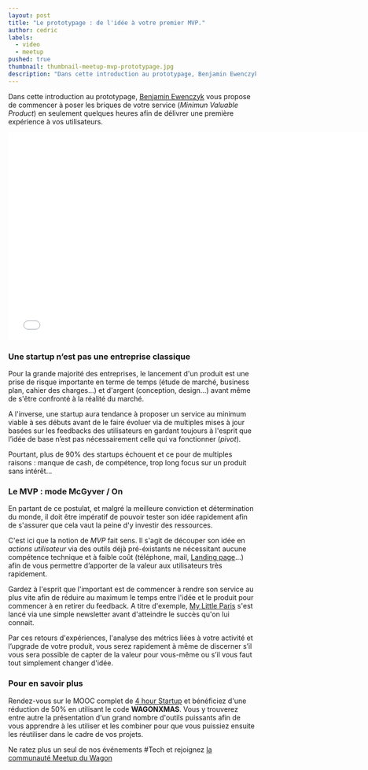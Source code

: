 ```yaml
---
layout: post
title: "Le prototypage : de l'idée à votre premier MVP."
author: cedric
labels:
  - video
  - meetup
pushed: true
thumbnail: thumbnail-meetup-mvp-prototypage.jpg
description: "Dans cette introduction au prototypage, Benjamin Ewenczyk vous propose de commencer à poser les briques de votre service en seulement quelques heures afin de délivrer une première expérience à vos utilisateurs."
---
```


Dans cette introduction au prototypage, [Benjamin Ewenczyk](https://twitter.com/BSE_tw) vous propose de commencer à poser les briques de votre service (*Minimun Valuable Product*) en seulement quelques heures afin de délivrer une première expérience à vos utilisateurs.

<div class="video-wrapper"><iframe width="750" height="422" src="//www.youtube.com/embed/6PjTA3zxF-c?rel=0&amp;showinfo=0" frameborder="0" allowfullscreen></iframe></div>

### Une startup n’est pas une entreprise classique

Pour la grande majorité des entreprises, le lancement d'un produit est une prise de risque importante en terme de temps (étude de marché, business plan, cahier des charges...) et d'argent (conception, design...) avant même de s'être confronté à la réalité du marché.

A l'inverse, une startup aura tendance à proposer un service au minimum viable à ses débuts avant de le faire évoluer via de multiples mises à jour basées sur les feedbacks des utilisateurs en gardant toujours à l'esprit que l’idée de base n’est pas nécessairement celle qui va fonctionner (*pivot*).

Pourtant, plus de 90% des startups échouent et ce pour de multiples raisons : manque de cash, de compétence, trop long focus sur un produit sans intérêt...

### Le MVP : mode McGyver / On

En partant de ce postulat, et malgré la meilleure conviction et détermination du monde, il doit être impératif de pouvoir tester son idée rapidement afin de s'assurer que cela vaut la peine d'y investir des ressources.

C'est ici que la notion de *MVP* fait sens. Il s'agit de découper son idée en *actions utilisateur* via des outils déjà pré-éxistants ne nécessitant aucune compétence technique et à faible coût (téléphone, mail, [Landing page](http://www.lewagon.org/blog/the-one-hour-landing-page)...) afin de vous permettre d’apporter de la valeur aux utilisateurs très rapidement.

Gardez à l'esprit que l'important est de commencer à rendre son service au plus vite afin de réduire au maximum le temps entre l'idée et le produit pour commencer à en retirer du feedback. A titre d'exemple, [My Little Paris](http://www.mylittleparis.com/) s'est lancé via une simple newsletter avant d'atteindre le succès qu'on lui connait.

Par ces retours d'expériences, l'analyse des métrics liées à votre activité et l’upgrade de votre produit, vous serez rapidement à même de discerner s’il vous sera possible de capter de la valeur pour vous-même ou s’il vous faut tout simplement changer d'idée.

### Pour en savoir plus

Rendez-vous sur le MOOC complet de [4 hour Startup](https://www.udemy.com/4hourstartup/) et bénéficiez d'une réduction de 50% en utilisant le code **WAGONXMAS**. Vous y trouverez entre autre la présentation d'un grand nombre d'outils puissants afin de vous apprendre à les utiliser et les combiner pour que vous puissiez ensuite les réutiliser dans le cadre de vos projets.

Ne ratez plus un seul de nos événements #Tech et rejoignez [la communauté Meetup du Wagon](http://www.meetup.com/Le-Wagon-Paris-Coding-Station/)

